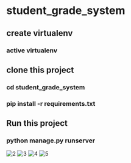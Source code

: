 # student_grade_system

## create virtualenv
### active virtualenv
## clone this project
### cd student_grade_system
### pip install -r requirements.txt

## Run this project
### python manage.py runserver

![2](https://user-images.githubusercontent.com/21084550/151415722-ae8f4384-7e3b-494b-a1dc-27da9c72de06.PNG)
![3](https://user-images.githubusercontent.com/21084550/151415769-fe3e6733-a0d4-4fbb-862d-135810ef0955.PNG)
![4](https://user-images.githubusercontent.com/21084550/151415792-38f64ab4-5366-474b-9323-cf59f39c875f.PNG)
![5](https://user-images.githubusercontent.com/21084550/151415811-9e390a1d-1c52-4646-b3b6-a6ceb1b8e6fb.PNG)
